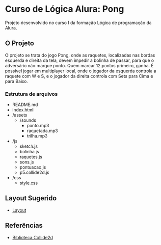 # Curso de Lógica Alura: Pong

Projeto desenvolvido no curso I da formação Lógica de programação da Alura.

## O Projeto

O projeto se trata do jogo Pong, onde as raquetes, localizadas nas bordas esquerda e direita da tela, devem impedir a bolinha de passar, para que o adversário não marque ponto. Quem marcar 12 pontos primeiro, ganha. É possível jogar em multiplayer local, onde o jogador da esquerda controla a raquete com W e S, e o jogador da direita controla com Seta para Cima e para Baixo.

### Estrutura de arquivos 

- README.md
- index.html
- /assets
    - /sounds
        - ponto.mp3
        - raquetada.mp3
        - trilha.mp3
- /js
    - sketch.js
    - bolinha.js
    - raquetes.js
    - sons.js
    - pontuacao.js
    - p5.collide2d.js
- /css
    - style.css


## Layout Sugerido

- [Layout](./assets/img/layout.jpg)

## Referências
- [Biblioteca Collide2d](https://github.com/bmoren/p5.collide2D)
